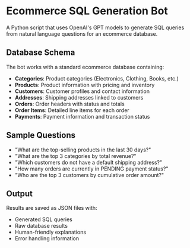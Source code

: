# Ecommerce SQL Generation Bot

A Python script that uses OpenAI's GPT models to generate SQL queries from natural language questions for an ecommerce database.

## Database Schema

The bot works with a standard ecommerce database containing:

- **Categories**: Product categories (Electronics, Clothing, Books, etc.)
- **Products**: Product information with pricing and inventory
- **Customers**: Customer profiles and contact information
- **Addresses**: Shipping addresses linked to customers
- **Orders**: Order headers with status and totals
- **Order Items**: Detailed line items for each order
- **Payments**: Payment information and transaction status

## Sample Questions

- "What are the top-selling products in the last 30 days?"
- "What are the top 3 categories by total revenue?"
- "Which customers do not have a default shipping address?"
- "How many orders are currently in PENDING payment status?"
- "Who are the top 3 customers by cumulative order amount?"

## Output

Results are saved as JSON files with:
- Generated SQL queries
- Raw database results
- Human-friendly explanations
- Error handling information